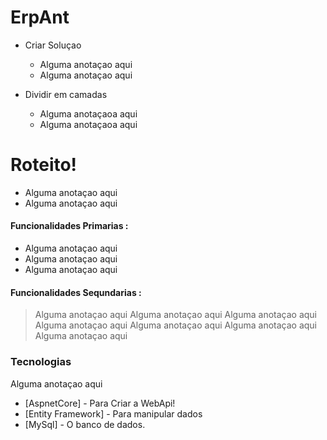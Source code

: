  # ErpAnt 

- Criar Soluçao

  - Alguma anotaçao aqui
  - Alguma anotaçao aqui

- Dividir em camadas

  - Alguma anotaçaoa aqui
  - Alguma anotaçaoa aqui  

# Roteito!

  - Alguma anotaçao aqui
  - Alguma anotaçao aqui


#### Funcionalidades Primarias :
  - Alguma anotaçao aqui
  - Alguma anotaçao aqui
  - Alguma anotaçao aqui

#### Funcionalidades Sequndarias :
>  Alguma anotaçao aqui
>  Alguma anotaçao aqui
>  Alguma anotaçao aqui
>  Alguma anotaçao aqui
>  Alguma anotaçao aqui
>  Alguma anotaçao aqui
>  Alguma anotaçao aqui


### Tecnologias

Alguma anotaçao aqui

* [AspnetCore] - Para Criar a WebApi!
* [Entity Framework] - Para manipular dados
* [MySql] - O banco de dados. 